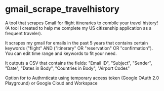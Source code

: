 # gmail_scrape_travelhistory
A tool that scrapes Gmail for flight itineraries to combile your travel history! (A tool I created to help me complete my US citizenship application as a frequent traveler). 

It scrapes my gmail for emails in the past 5 years that contains certain keywords ("flight" AND ("itinerary" OR "reservation" OR "confirmation").  You can edit time range and keywords to fit your need. 

It outputs a CSV that contains the fields: "Email ID", "Subject", "Sender", "Date", "Dates in Body", "Countries in Body", "Airport Codes"


Option for to Authrnticate using temporary access token (Google OAuth 2.0 Playground) or Google Cloud and Workspace
